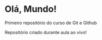# Olá, Mundo!
 Primeiro repositório do curso de Git e Github

 Repositório criado durante aula ao vivo!
